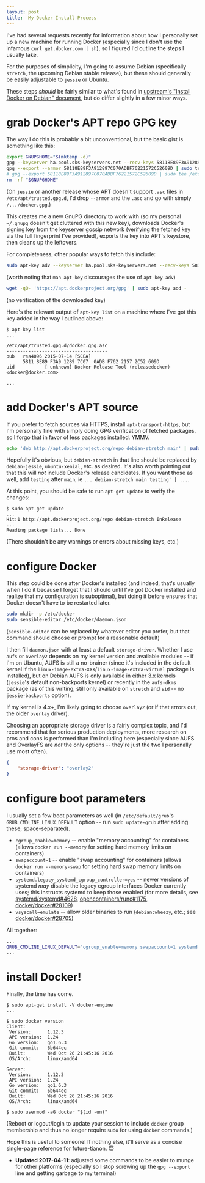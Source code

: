 ```yaml
---
layout: post
title:  My Docker Install Process
---
```


I've had several requests recently for information about how I personally set up a new machine for running Docker (especially since I don't use the infamous `curl get.docker.com | sh`), so I figured I'd outline the steps I usually take.

For the purposes of simplicity, I'm going to assume Debian (specifically `stretch`, the upcoming Debian stable release), but these should generally be easily adjustable to `jessie` or Ubuntu.

These steps _should_ be fairly similar to what's found in [upstream's "Install Docker on Debian" document](https://docs.docker.com/engine/installation/linux/debian/), but do differ slightly in a few minor ways.

# grab Docker's APT repo GPG key

The way I do this is probably a bit unconventional, but the basic gist is something like this:

```bash
export GNUPGHOME="$(mktemp -d)"
gpg --keyserver ha.pool.sks-keyservers.net --recv-keys 58118E89F3A912897C070ADBF76221572C52609D
gpg --export --armor 58118E89F3A912897C070ADBF76221572C52609D | sudo tee /etc/apt/trusted.gpg.d/docker.gpg.asc
# gpg --export 58118E89F3A912897C070ADBF76221572C52609D | sudo tee /etc/apt/trusted.gpg.d/docker.gpg > /dev/null
rm -rf "$GNUPGHOME"
```

(On `jessie` or another release whose APT doesn't support `.asc` files in `/etc/apt/trusted.gpg.d`, I'd drop `--armor` and the `.asc` and go with simply `/.../docker.gpg`.)

This creates me a new GnuPG directory to work with (so my personal `~/.gnupg` doesn't get cluttered with this new key), downloads Docker's signing key from the keyserver gossip network (verifying the fetched key via the full fingerprint I've provided), exports the key into APT's keystore, then cleans up the leftovers.

For completeness, other popular ways to fetch this include:

```bash
sudo apt-key adv --keyserver ha.pool.sks-keyservers.net --recv-keys 58118E89F3A912897C070ADBF76221572C52609D
```

(worth noting that `man apt-key` discourages the use of `apt-key adv`)

```bash
wget -qO- 'https://apt.dockerproject.org/gpg' | sudo apt-key add -
```

(no verification of the downloaded key)

Here's the relevant output of `apt-key list` on a machine where I've got this key added in the way I outlined above:

```console
$ apt-key list
...

/etc/apt/trusted.gpg.d/docker.gpg.asc
-------------------------------------
pub   rsa4096 2015-07-14 [SCEA]
      5811 8E89 F3A9 1289 7C07  0ADB F762 2157 2C52 609D
uid           [ unknown] Docker Release Tool (releasedocker) <docker@docker.com>

...
```

# add Docker's APT source

If you prefer to fetch sources via HTTPS, install `apt-transport-https`, but I'm personally fine with simply doing GPG verification of fetched packages, so I forgo that in favor of less packages installed.  YMMV.

```bash
echo 'deb http://apt.dockerproject.org/repo debian-stretch main' | sudo tee /etc/apt/sources.list.d/docker.list
```

Hopefully it's obvious, but `debian-stretch` in that line should be replaced by `debian-jessie`, `ubuntu-xenial`, etc. as desired.  It's also worth pointing out that this will _not_ include Docker's release candidates.  If you want those as well, add `testing` after `main`, ie `... debian-stretch main testing' | ...`.

At this point, you should be safe to run `apt-get update` to verify the changes:

```console
$ sudo apt-get update
...
Hit:1 http://apt.dockerproject.org/repo debian-stretch InRelease
...
Reading package lists... Done
```

(There shouldn't be any warnings or errors about missing keys, etc.)

# configure Docker

This step could be done after Docker's installed (and indeed, that's usually when I do it because I forget that I should until I've got Docker installed and realize that my configuration is suboptimal), but doing it before ensures that Docker doesn't have to be restarted later.

```bash
sudo mkdir -p /etc/docker
sudo sensible-editor /etc/docker/daemon.json
```

(`sensible-editor` can be replaced by whatever editor you prefer, but that command should choose or prompt for a reasonable default)

I then fill `daemon.json` with at least a default `storage-driver`.  Whether I use `aufs` or `overlay2` depends on my kernel version and available modules -- if I'm on Ubuntu, AUFS is still a no-brainer (since it's included in the default kernel if the `linux-image-extra-XXX`/`linux-image-extra-virtual` package is installed), but on Debian AUFS is only available in either 3.x kernels (`jessie`'s default non-backports kernel) or recently in the `aufs-dkms` package (as of this writing, still only available on `stretch` and `sid` -- no `jessie-backports` option).

If my kernel is 4.x+, I'm likely going to choose `overlay2` (or if that errors out, the older `overlay` driver).

Choosing an appropriate storage driver is a fairly complex topic, and I'd recommend that for serious production deployments, more research on pros and cons is performed than I'm including here (especially since AUFS and OverlayFS are _not_ the only options -- they're just the two I personally use most often).

```json
{
	"storage-driver": "overlay2"
}
```

# configure boot parameters

I usually set a few boot parameters as well (in `/etc/default/grub`'s `GRUB_CMDLINE_LINUX_DEFAULT` option -- run `sudo update-grub` after adding these, space-separated).

- `cgroup_enable=memory` -- enable "memory accounting" for containers (allows `docker run --memory` for setting hard memory limits on containers)
- `swapaccount=1` -- enable "swap accounting" for containers (allows `docker run --memory-swap` for setting hard swap memory limits on containers)
- `systemd.legacy_systemd_cgroup_controller=yes` -- newer versions of systemd _may_ disable the legacy cgroup interfaces Docker currently uses; this instructs systemd to keep those enabled (for more details, see [systemd/systemd#4628](https://github.com/systemd/systemd/pull/4628), [opencontainers/runc#1175](https://github.com/opencontainers/runc/issues/1175), [docker/docker#28109](https://github.com/docker/docker/issues/28109))
- `vsyscall=emulate` -- allow older binaries to run (`debian:wheezy`, etc.; see [docker/docker#28705](https://github.com/docker/docker/issues/28705))

All together:

```sh
...
GRUB_CMDLINE_LINUX_DEFAULT="cgroup_enable=memory swapaccount=1 systemd.legacy_systemd_cgroup_controller=yes vsyscall=emulate"
...
```

# install Docker!

Finally, the time has come.

```console
$ sudo apt-get install -V docker-engine
...

$ sudo docker version
Client:
 Version:      1.12.3
 API version:  1.24
 Go version:   go1.6.3
 Git commit:   6b644ec
 Built:        Wed Oct 26 21:45:16 2016
 OS/Arch:      linux/amd64

Server:
 Version:      1.12.3
 API version:  1.24
 Go version:   go1.6.3
 Git commit:   6b644ec
 Built:        Wed Oct 26 21:45:16 2016
 OS/Arch:      linux/amd64

$ sudo usermod -aG docker "$(id -un)"
```

(Reboot or logout/login to update your session to include `docker` group membership and thus no longer require `sudo` for using `docker` commands.)

Hope this is useful to someone!  If nothing else, it'll serve as a concise single-page reference for future-tianon. 😇

- **Updated 2017-04-11**: adjusted some commands to be easier to munge for other platforms (especially so I stop screwing up the `gpg --export` line and getting garbage to my terminal)
